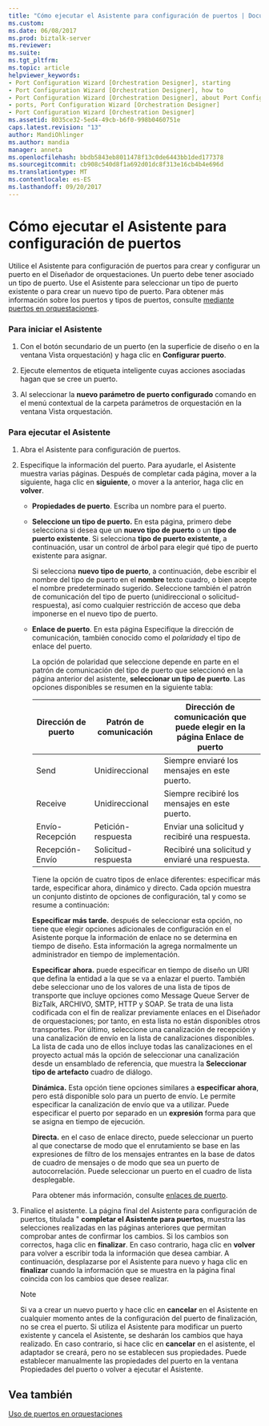 ```yaml
---
title: "Cómo ejecutar el Asistente para configuración de puertos | Documentos de Microsoft"
ms.custom: 
ms.date: 06/08/2017
ms.prod: biztalk-server
ms.reviewer: 
ms.suite: 
ms.tgt_pltfrm: 
ms.topic: article
helpviewer_keywords:
- Port Configuration Wizard [Orchestration Designer], starting
- Port Configuration Wizard [Orchestration Designer], how to
- Port Configuration Wizard [Orchestration Designer], about Port Configuration Wizard
- ports, Port Configuration Wizard [Orchestration Designer]
- Port Configuration Wizard [Orchestration Designer]
ms.assetid: 8035ce32-5ed4-49cb-b6f0-998b0460751e
caps.latest.revision: "13"
author: MandiOhlinger
ms.author: mandia
manager: anneta
ms.openlocfilehash: bbdb5843eb8011478f13c0de6443bb1ded177378
ms.sourcegitcommit: cb908c540d8f1a692d01dc8f313e16cb4b4e696d
ms.translationtype: MT
ms.contentlocale: es-ES
ms.lasthandoff: 09/20/2017
---
```

# <a name="how-to-run-the-port-configuration-wizard"></a>Cómo ejecutar el Asistente para configuración de puertos
Utilice el Asistente para configuración de puertos para crear y configurar un puerto en el Diseñador de orquestaciones. Un puerto debe tener asociado un tipo de puerto. Use el Asistente para seleccionar un tipo de puerto existente o para crear un nuevo tipo de puerto. Para obtener más información sobre los puertos y tipos de puertos, consulte [mediante puertos en orquestaciones](../core/using-ports-in-orchestrations.md).  
  
### <a name="to-start-the-wizard"></a>Para iniciar el Asistente  
  
1.  Con el botón secundario de un puerto (en la superficie de diseño o en la ventana Vista orquestación) y haga clic en **Configurar puerto**.  
  
2.  Ejecute elementos de etiqueta inteligente cuyas acciones asociadas hagan que se cree un puerto.  
  
3.  Al seleccionar la **nuevo parámetro de puerto configurado** comando en el menú contextual de la carpeta parámetros de orquestación en la ventana Vista orquestación.  
  
### <a name="to-run-the-wizard"></a>Para ejecutar el Asistente  
  
1.  Abra el Asistente para configuración de puertos.  
  
2.  Especifique la información del puerto. Para ayudarle, el Asistente muestra varias páginas. Después de completar cada página, mover a la siguiente, haga clic en **siguiente**, o mover a la anterior, haga clic en **volver**.  
  
    -   **Propiedades de puerto**. Escriba un nombre para el puerto.  
  
    -   **Seleccione un tipo de puerto.** En esta página, primero debe selecciona si desea que un **nuevo tipo de puerto** o un **tipo de puerto existente**. Si selecciona **tipo de puerto existente**, a continuación, usar un control de árbol para elegir qué tipo de puerto existente para asignar.  
  
         Si selecciona **nuevo tipo de puerto**, a continuación, debe escribir el nombre del tipo de puerto en el **nombre** texto cuadro, o bien acepte el nombre predeterminado sugerido. Seleccione también el patrón de comunicación del tipo de puerto (unidireccional o solicitud-respuesta), así como cualquier restricción de acceso que deba imponerse en el nuevo tipo de puerto.  
  
    -   **Enlace de puerto**. En esta página Especifique la dirección de comunicación, también conocido como el *polaridad*y el tipo de enlace del puerto.  
  
         La opción de polaridad que seleccione depende en parte en el patrón de comunicación del tipo de puerto que seleccionó en la página anterior del asistente, **seleccionar un tipo de puerto**. Las opciones disponibles se resumen en la siguiente tabla:  
  
        |Dirección de puerto|Patrón de comunicación|Dirección de comunicación que puede elegir en la página Enlace de puerto|  
        |--------------------|---------------------------|---------------------------------------------------------------|  
        |Send|Unidireccional|Siempre enviaré los mensajes en este puerto.|  
        |Receive|Unidireccional|Siempre recibiré los mensajes en este puerto.|  
        |Envío-Recepción|Petición-respuesta|Enviar una solicitud y recibiré una respuesta.|  
        |Recepción-Envío|Solicitud-respuesta|Recibiré una solicitud y enviaré una respuesta.|  
  
         Tiene la opción de cuatro tipos de enlace diferentes: especificar más tarde, especificar ahora, dinámico y directo. Cada opción muestra un conjunto distinto de opciones de configuración, tal y como se resume a continuación:  
  
         **Especificar más tarde.** después de seleccionar esta opción, no tiene que elegir opciones adicionales de configuración en el Asistente porque la información de enlace no se determina en tiempo de diseño. Esta información la agrega normalmente un administrador en tiempo de implementación.  
  
         **Especificar ahora.** puede especificar en tiempo de diseño un URI que defina la entidad a la que se va a enlazar el puerto. También debe seleccionar uno de los valores de una lista de tipos de transporte que incluye opciones como Message Queue Server de BizTalk, ARCHIVO, SMTP, HTTP y SOAP. Se trata de una lista codificada con el fin de realizar previamente enlaces en el Diseñador de orquestaciones; por tanto, en esta lista no están disponibles otros transportes. Por último, seleccione una canalización de recepción y una canalización de envío en la lista de canalizaciones disponibles. La lista de cada uno de ellos incluye todas las canalizaciones en el proyecto actual más la opción de seleccionar una canalización desde un ensamblado de referencia, que muestra la **Seleccionar tipo de artefacto** cuadro de diálogo.  
  
         **Dinámica.** Esta opción tiene opciones similares a **especificar ahora**, pero está disponible solo para un puerto de envío. Le permite especificar la canalización de envío que va a utilizar. Puede especificar el puerto por separado en un **expresión** forma para que se asigna en tiempo de ejecución.  
  
         **Directa.** en el caso de enlace directo, puede seleccionar un puerto al que conectarse de modo que el enrutamiento se base en las expresiones de filtro de los mensajes entrantes en la base de datos de cuadro de mensajes o de modo que sea un puerto de autocorrelación. Puede seleccionar un puerto en el cuadro de lista desplegable.  
  
         Para obtener más información, consulte [enlaces de puerto](../core/port-bindings.md).  
  
3.  Finalice el asistente. La página final del Asistente para configuración de puertos, titulada " **completar el Asistente para puertos**, muestra las selecciones realizadas en las páginas anteriores que permitan comprobar antes de confirmar los cambios. Si los cambios son correctos, haga clic en **finalizar**. En caso contrario, haga clic en **volver** para volver a escribir toda la información que desea cambiar. A continuación, desplazarse por el Asistente para nuevo y haga clic en **finalizar** cuando la información que se muestra en la página final coincida con los cambios que desee realizar.  
  
    > [!NOTE]
    >  Si va a crear un nuevo puerto y hace clic en **cancelar** en el Asistente en cualquier momento antes de la configuración del puerto de finalización, no se crea el puerto. Si utiliza el Asistente para modificar un puerto existente y cancela el Asistente, se desharán los cambios que haya realizado. En caso contrario, si hace clic en **cancelar** en el asistente, el adaptador se creará, pero no se establecen sus propiedades. Puede establecer manualmente las propiedades del puerto en la ventana Propiedades del puerto o volver a ejecutar el Asistente.  
  
## <a name="see-also"></a>Vea también  
 [Uso de puertos en orquestaciones](../core/using-ports-in-orchestrations.md)